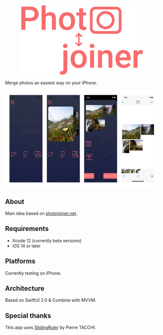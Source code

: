 <div align="center">
    <img src="https://github.com/c-villain/PhotoJoiner/blob/master/.assets/logo.png" width="400pt">
</div>

Merge photos an easiest way on your iPhone.

<p align="left">
<img src="https://github.com/c-villain/PhotoJoiner/blob/master/.assets/fullscreen.jpg" alt="PhotoJoiner Screenshots" height="320">
</p>

## About

Main idea based on [photojoiner.net](https://old.photojoiner.net).

## Requirements

- Xcode 12 (currently beta versions)
- iOS 14 or later

## Platforms

Currently testing on iPhone.

## Architecture

Based on SwiftUI 2.0 & Combine with MVVM. 

## Special thanks

This app uses [SlidingRuler](https://github.com/Pyroh/SlidingRuler) by Pierre TACCHI.
